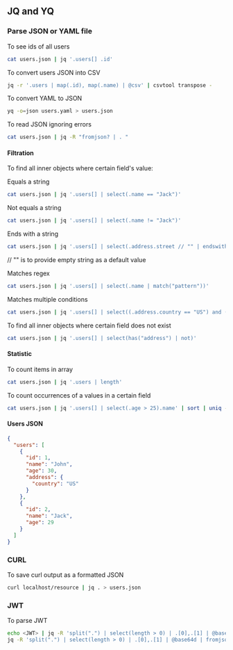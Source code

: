 ## JQ and YQ

### Parse JSON or YAML file
To see ids of all users
```bash
cat users.json | jq '.users[] .id'
```

To convert users JSON into CSV
```bash
jq -r '.users | map(.id), map(.name) | @csv' | csvtool transpose -
```

To convert YAML to JSON
```bash
yq -o=json users.yaml > users.json
```

To read JSON ignoring errors
```bash
cat users.json | jq -R "fromjson? | . "
```

#### Filtration
To find all inner objects where certain field's value:

Equals a string
```bash
cat users.json | jq '.users[] | select(.name == "Jack")'
```

Not equals a string
```bash
cat users.json | jq '.users[] | select(.name != "Jack")'
```

Ends with a string
```bash
cat users.json | jq '.users[] | select(.address.street // "" | endswith("ave"))'
```
// "" is to provide empty string as a default value

Matches regex
```bash
cat users.json | jq '.users[] | select(.name | match("pattern"))'
```

Matches multiple conditions
```bash
cat users.json | jq '.users[] | select((.address.country == "US") and (.age > 25))'
```

To find all inner objects where certain field does not exist
```bash
cat users.json | jq '.users[] | select(has("address") | not)'
```

#### Statistic
To count items in array
```bash
cat users.json | jq '.users | length'
```

To count occurrences of a values in a certain field
```bash
cat users.json | jq '.users[] | select(.age > 25).name' | sort | uniq -c | sort -r -g
```

#### Users JSON
```json
{
  "users": [
    {
      "id": 1,
      "name": "John",
      "age": 30,
      "address": {
        "country": "US"
      }
    },
    {
      "id": 2,
      "name": "Jack",
      "age": 29
    }
  ]
}
```

### CURL
To save curl output as a formatted JSON
```bash
curl localhost/resource | jq . > users.json 
```

### JWT
To parse JWT
```bash
echo <JWT> | jq -R 'split(".") | select(length > 0) | .[0],.[1] | @base64d | fromjson'
jq -R 'split(".") | select(length > 0) | .[0],.[1] | @base64d | fromjson' <<< <JWT>
```
